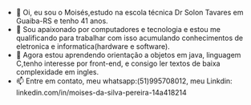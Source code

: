 - 👋 Oi, eu sou o Moisés,estudo na escola técnica Dr Solon Tavares em Guaiba-RS e tenho 41 anos.
- 👀 Sou apaixonado por computadores e tecnologia e estou  me qualificando para trabalhar com isso acumulando conhecimentos de eletronica e informatica(hardware e software).
- 🌱 Agora estou aprendendo orientação a objetos em java, linguagem C,tenho interesse por front-end, e consigo ler textos de baixa complexidade em ingles.
- 📫 Entre em contato, meu whatsapp:(51)995708012, meu Linkdin: linkedin.com/in/moises-da-silva-pereira-14a418214

<!---
Moises-dspereira/Moises-dspereira is a ✨ special ✨ repository because its `README.md` (this file) appears on your GitHub profile.
You can click the Preview link to take a look at your changes.
--->
